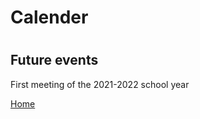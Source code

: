 <h1>Calender<h1>
  
  <h2>Future events</a></h2>
  
  First meeting of the 2021-2022 school year

[Home](index.md) 
